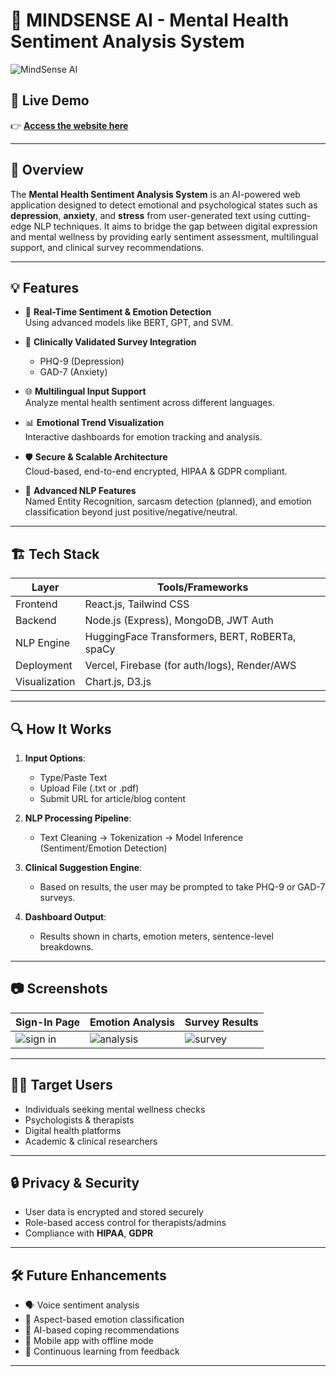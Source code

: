 # 🧠 MINDSENSE AI - Mental Health Sentiment Analysis System

![MindSense AI](https://github.com/user-attachments/assets/170478ec-65ba-4495-adc9-05cede500f8d)


## 📍 Live Demo
👉 **[Access the website here](https://v0-mental-health-website-lac.vercel.app/)**

---

## 📌 Overview

The **Mental Health Sentiment Analysis System** is an AI-powered web application designed to detect emotional and psychological states such as **depression**, **anxiety**, and **stress** from user-generated text using cutting-edge NLP techniques. It aims to bridge the gap between digital expression and mental wellness by providing early sentiment assessment, multilingual support, and clinical survey recommendations.

---

## 💡 Features

- 🎯 **Real-Time Sentiment & Emotion Detection**  
  Using advanced models like BERT, GPT, and SVM.

- 🧪 **Clinically Validated Survey Integration**  
  - PHQ-9 (Depression)
  - GAD-7 (Anxiety)

- 🌐 **Multilingual Input Support**  
  Analyze mental health sentiment across different languages.

- 📊 **Emotional Trend Visualization**  
  Interactive dashboards for emotion tracking and analysis.

- 🛡️ **Secure & Scalable Architecture**  
  Cloud-based, end-to-end encrypted, HIPAA & GDPR compliant.

- 🧠 **Advanced NLP Features**  
  Named Entity Recognition, sarcasm detection (planned), and emotion classification beyond just positive/negative/neutral.

---

## 🏗️ Tech Stack

| Layer       | Tools/Frameworks                                |
|-------------|--------------------------------------------------|
| Frontend    | React.js, Tailwind CSS                          |
| Backend     | Node.js (Express), MongoDB, JWT Auth            |
| NLP Engine  | HuggingFace Transformers, BERT, RoBERTa, spaCy  |
| Deployment  | Vercel, Firebase (for auth/logs), Render/AWS    |
| Visualization | Chart.js, D3.js                              |

---

## 🔍 How It Works

1. **Input Options**:
   - Type/Paste Text
   - Upload File (.txt or .pdf)
   - Submit URL for article/blog content

2. **NLP Processing Pipeline**:
   - Text Cleaning → Tokenization → Model Inference (Sentiment/Emotion Detection)

3. **Clinical Suggestion Engine**:
   - Based on results, the user may be prompted to take PHQ-9 or GAD-7 surveys.

4. **Dashboard Output**:
   - Results shown in charts, emotion meters, sentence-level breakdowns.

---

## 📷 Screenshots

| Sign-In Page | Emotion Analysis | Survey Results |
|--------------|------------------|----------------|
| ![sign in](https://v0-mental-health-website-lac.vercel.app/signin.png) | ![analysis](https://v0-mental-health-website-lac.vercel.app/demo.png) | ![survey](https://v0-mental-health-website-lac.vercel.app/phq9.png) |

---

## 👨‍⚕️ Target Users

- Individuals seeking mental wellness checks
- Psychologists & therapists
- Digital health platforms
- Academic & clinical researchers

---

## 🔒 Privacy & Security

- User data is encrypted and stored securely
- Role-based access control for therapists/admins
- Compliance with **HIPAA**, **GDPR**

---

## 🛠️ Future Enhancements

- 🗣️ Voice sentiment analysis
- 🎯 Aspect-based emotion classification
- 🤖 AI-based coping recommendations
- 📱 Mobile app with offline mode
- 🔄 Continuous learning from feedback

---

